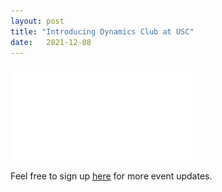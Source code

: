 ```yaml
---
layout: post
title: "Introducing Dynamics Club at USC"
date:   2021-12-08 
---
```


![DynamicsClub](/images/DynamicsClub.pdf)

Feel free to sign up [here](https://forms.gle/zvwmxyHC8XhYZZx77) for more event updates.